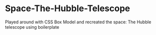 # Space-The-Hubble-Telescope
Played around with CSS Box Model and recreated the space: The Hubble telescope using boilerplate
